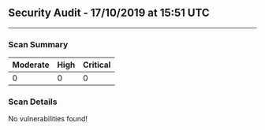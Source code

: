 ## Security Audit - 17/10/2019 at 15:51 UTC
-- -

### Scan Summary

| Moderate | High | Critical |
|:---|:---|:---|
| 0 | 0 | 0 |


### Scan Details

No vulnerabilities found!
